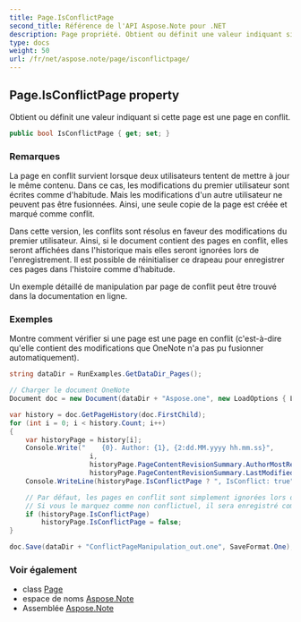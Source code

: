 ```yaml
---
title: Page.IsConflictPage
second_title: Référence de l'API Aspose.Note pour .NET
description: Page propriété. Obtient ou définit une valeur indiquant si cette page est une page en conflit.
type: docs
weight: 50
url: /fr/net/aspose.note/page/isconflictpage/
---
```

## Page.IsConflictPage property

Obtient ou définit une valeur indiquant si cette page est une page en conflit.

```csharp
public bool IsConflictPage { get; set; }
```

### Remarques

La page en conflit survient lorsque deux utilisateurs tentent de mettre à jour le même contenu. Dans ce cas, les modifications du premier utilisateur sont écrites comme d'habitude. Mais les modifications d'un autre utilisateur ne peuvent pas être fusionnées. Ainsi, une seule copie de la page est créée et marqué comme conflit.

Dans cette version, les conflits sont résolus en faveur des modifications du premier utilisateur. Ainsi, si le document contient des pages en conflit, elles seront affichées dans l'historique mais elles seront ignorées lors de l'enregistrement. Il est possible de réinitialiser ce drapeau pour enregistrer ces pages dans l'histoire comme d'habitude.

Un exemple détaillé de manipulation par page de conflit peut être trouvé dans la documentation en ligne.

### Exemples

Montre comment vérifier si une page est une page en conflit (c'est-à-dire qu'elle contient des modifications que OneNote n'a pas pu fusionner automatiquement).

```csharp
string dataDir = RunExamples.GetDataDir_Pages();

// Charger le document OneNote
Document doc = new Document(dataDir + "Aspose.one", new LoadOptions { LoadHistory = true });

var history = doc.GetPageHistory(doc.FirstChild);
for (int i = 0; i < history.Count; i++)
{
    var historyPage = history[i];
    Console.Write("    {0}. Author: {1}, {2:dd.MM.yyyy hh.mm.ss}",
                    i,
                    historyPage.PageContentRevisionSummary.AuthorMostRecent,
                    historyPage.PageContentRevisionSummary.LastModifiedTime);
    Console.WriteLine(historyPage.IsConflictPage ? ", IsConflict: true" : string.Empty);

    // Par défaut, les pages en conflit sont simplement ignorées lors de l'enregistrement.
    // Si vous le marquez comme non conflictuel, il sera enregistré comme d'habitude dans l'historique.
    if (historyPage.IsConflictPage)
        historyPage.IsConflictPage = false;
}

doc.Save(dataDir + "ConflictPageManipulation_out.one", SaveFormat.One);
```

### Voir également

* class [Page](../)
* espace de noms [Aspose.Note](../../page/)
* Assemblée [Aspose.Note](../../../)



